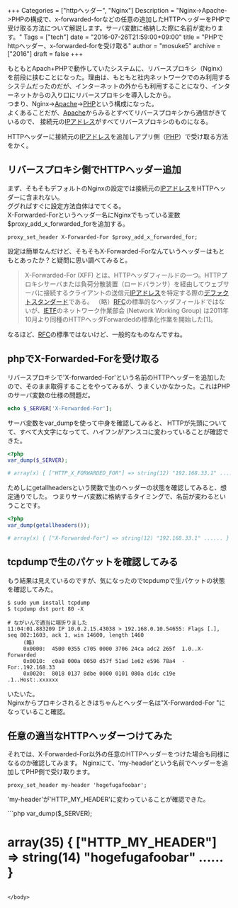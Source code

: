 +++
Categories = ["httpヘッダー", "Nginx"]
Description = "Nginx->Apache->PHPの構成で、x-forwarded-forなどの任意の追加したHTTPヘッダーをPHPで受け取る方法について解説します。サーバ変数に格納した際に名前が変わります。"
Tags = ["tech"]
date = "2016-07-26T21:59:00+09:00"
title = "PHPでhttpヘッダー、x-forwarded-forを受け取る"
author = "mosuke5"
archive = ["2016"]
draft = false
+++

<body>

<p>もともとApach+PHPで動作していたシステムに、リバースプロキシ（Nginx）を前段に挟むことになった。理由は、もともと社内ネットワークでのみ利用するシステムだったのだが、インターネットの外からも利用することになり、インターネットからの入り口にリバースプロキシを導入したから。<br>
つまり、Nginx-&gt;<a class="keyword" href="http://d.hatena.ne.jp/keyword/Apache">Apache</a>-&gt;<a class="keyword" href="http://d.hatena.ne.jp/keyword/PHP">PHP</a>という構成になった。<br>
よくあることだが、<a class="keyword" href="http://d.hatena.ne.jp/keyword/Apache">Apache</a>からみるとすべてリバースプロキシから通信がきているので、
接続元の<a class="keyword" href="http://d.hatena.ne.jp/keyword/IP%A5%A2%A5%C9%A5%EC%A5%B9">IPアドレス</a>がすべてリバースプロキシのものになる。</p>

<p>HTTPヘッダーに接続元の<a class="keyword" href="http://d.hatena.ne.jp/keyword/IP%A5%A2%A5%C9%A5%EC%A5%B9">IPアドレス</a>を追加しアプリ側（<a class="keyword" href="http://d.hatena.ne.jp/keyword/PHP">PHP</a>）で受け取る方法をかく。</p>
<!--more-->

<h2>リバースプロキシ側でHTTPヘッダー追加</h2>

<p>まず、そもそもデフォルトのNginxの設定では接続元の<a class="keyword" href="http://d.hatena.ne.jp/keyword/IP%A5%A2%A5%C9%A5%EC%A5%B9">IPアドレス</a>をHTTPヘッダーに含まれない。<br>
ググればすぐに設定方法自体はでてくる。<br>
 X-Forwarded-Forというヘッダー名にNginxでもっている変数$proxy_add_x_forwarded_forを追加する。</p>

```
proxy_set_header X-Forwarded-For $proxy_add_x_forwarded_for; 
```


<p>設定は簡単なんだけど、そもそもX-Forwarded-Forなんていうヘッダーはもともとあったか？と疑問に思い調べてみると。</p>
<blockquote><p>X-Forwarded-For (XFF) とは、HTTPヘッダフィールドの一つ。HTTPプロキシサーバまたは負荷分散装置（ロードバランサ）を経由してウェブサーバに接続するクライアントの送信元<a class="keyword" href="http://d.hatena.ne.jp/keyword/IP%A5%A2%A5%C9%A5%EC%A5%B9">IPアドレス</a>を特定する際の<a class="keyword" href="http://d.hatena.ne.jp/keyword/%A5%C7%A5%D5%A5%A1%A5%AF%A5%C8%A5%B9%A5%BF%A5%F3%A5%C0%A1%BC%A5%C9">デファクトスタンダード</a>である。
（略）<a class="keyword" href="http://d.hatena.ne.jp/keyword/RFC">RFC</a>の標準的なヘッダフィールドではないが、<a class="keyword" href="http://d.hatena.ne.jp/keyword/IETF">IETF</a>のネットワーク作業部会 (Network Working Group) は2011年10月より同種のHTTPヘッダForwardedの標準化作業を開始した[1]。</p></blockquote>

<p>なるほど、<a class="keyword" href="http://d.hatena.ne.jp/keyword/RFC">RFC</a>の標準ではないけど、一般的なものなんですね。</p>

<h2>phpでX-Forwarded-Forを受け取る</h2>

<p>リバースプロキシで'X-forwarded-For'という名前のHTTPヘッダーを追加したので、そのまま取得することをやってみるが、うまくいかなかった。これはPHPのサーバ変数の仕様の問題だ。</p>

```php
echo $_SERVER['X-Forwarded-For'];
```

<p>サーバ変数をvar_dumpを使って中身を確認してみると、
HTTPが先頭についてて、すべて大文字になってて、ハイフンがアンスコに変わっていることが確認できた。<br>

```php
<?php
var_dump($_SERVER);

# array(x) { ["HTTP_X_FORWARDED_FOR"] => string(12) "192.168.33.1" ...... }
```

ためしにgetallheadersという関数で生のヘッダーの状態を確認してみると、想定通りでした。
つまりサーバ変数に格納するタイミングで、名前が変わるということです。

```php
<?php
var_dump(getallheaders());

# array(x) { ["X-Forwarded-For"] => string(12) "192.168.33.1" ...... }
```

<h2>tcpdumpで生のパケットを確認してみる</h2>
<p>もう結果は見えているのですが、気になったのでtcpdumpで生パケットの状態を確認してみた。</p>

```
$ sudo yum install tcpdump
$ tcpdump dst port 80 -X

# ながいんで適当に端折りました
11:04:01.883209 IP 10.0.2.15.43038 > 192.168.0.10.54655: Flags [.], seq 802:1603, ack 1, win 14600, length 1460
     (略)
     0x0000:  4500 0355 c705 0000 3706 24ca adc2 265f  1.0..X-Forwarded
     0x0010:  c0a8 000a 0050 d57f 51ad 1e62 e596 78a4  -For:.192.168.33
     0x0020:  8018 0137 8dbe 0000 0101 080a d1dc c19e  .1..Host:.xxxxxx 
```


<p>いたいた。<br>
Nginxからプロキシされるときはちゃんとヘッダー名は"X-Forwarded-For "になっていること確認。</p>

<h2>任意の適当なHTTPヘッダーつけてみた</h2>
それでは、X-Forwarded-For以外の任意のHTTPヘッダーをつけた場合も同様になるのか確認してみます。
Nginxにて、'my-header'という名前でヘッダーを追加してPHP側で受け取ります。

```
proxy_set_header my-header 'hogefugafoobar'; 
```

<p>'my-header'が'HTTP_MY_HEADER'に変わっていることが確認できた。</p>
```php
var_dump($_SERVER);

# array(35) { ["HTTP_MY_HEADER"] => string(14) "hogefugafoobar" ...... }
```

</body>

